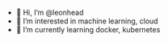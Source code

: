 - 👋 Hi, I’m @leonhead
- 👀 I’m interested in machine learning, cloud
- 🌱 I’m currently learning docker, kubernetes


<!---
leonhead/leonhead is a ✨ special ✨ repository because its `README.md` (this file) appears on your GitHub profile.
You can click the Preview link to take a look at your changes.
--->
